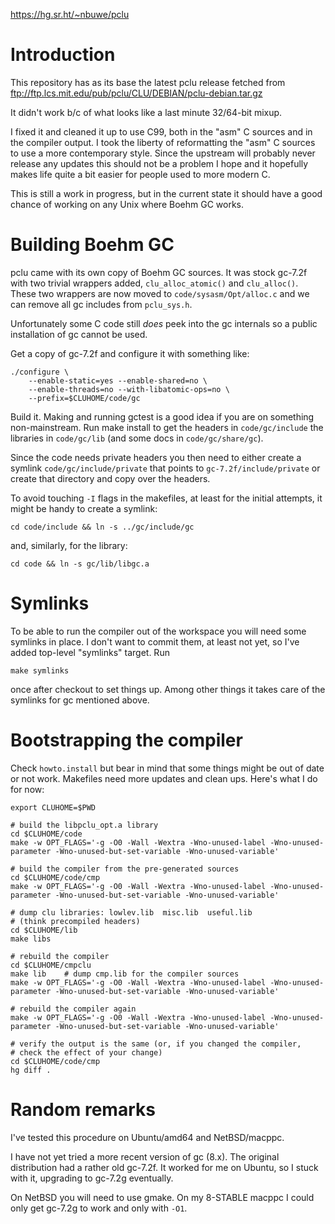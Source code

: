 https://hg.sr.ht/~nbuwe/pclu

# Introduction

This repository has as its base the latest pclu release fetched from
ftp://ftp.lcs.mit.edu/pub/pclu/CLU/DEBIAN/pclu-debian.tar.gz

It didn't work b/c of what looks like a last minute 32/64-bit mixup.

I fixed it and cleaned it up to use C99, both in the "asm" C sources
and in the compiler output.  I took the liberty of reformatting the
"asm" C sources to use a more contemporary style.  Since the upstream
will probably never release any updates this should not be a problem I
hope and it hopefully makes life quite a bit easier for people used to
more modern C.

This is still a work in progress, but in the current state it should
have a good chance of working on any Unix where Boehm GC works.


# Building Boehm GC

pclu came with its own copy of Boehm GC sources.  It was stock gc-7.2f
with two trivial wrappers added, `clu_alloc_atomic()` and `clu_alloc()`.
These two wrappers are now moved to `code/sysasm/Opt/alloc.c` and we can
remove all gc includes from `pclu_sys.h`.

Unfortunately some C code still *does* peek into the gc internals so a
public installation of gc cannot be used.

Get a copy of gc-7.2f and configure it with something like:

    ./configure \
        --enable-static=yes --enable-shared=no \
        --enable-threads=no --with-libatomic-ops=no \
        --prefix=$CLUHOME/code/gc

Build it.  Making and running gctest is a good idea if you are on
something non-mainstream.  Run make install to get the headers in
`code/gc/include` the libraries in `code/gc/lib` (and some docs in
`code/gc/share/gc`).

Since the code needs private headers you then need to either create a
symlink `code/gc/include/private` that points to `gc-7.2f/include/private`
or create that directory and copy over the headers.

To avoid touching `-I` flags in the makefiles, at least for the initial
attempts, it might be handy to create a symlink:

    cd code/include && ln -s ../gc/include/gc

and, similarly, for the library:

    cd code && ln -s gc/lib/libgc.a


# Symlinks

To be able to run the compiler out of the workspace you will need some
symlinks in place.  I don't want to commit them, at least not yet, so
I've added top-level "symlinks" target.  Run

    make symlinks

once after checkout to set things up.  Among other things it takes
care of the symlinks for gc mentioned above.


# Bootstrapping the compiler

Check `howto.install` but bear in mind that some things might be out of
date or not work.  Makefiles need more updates and clean ups.  Here's
what I do for now:

    export CLUHOME=$PWD

    # build the libpclu_opt.a library
    cd $CLUHOME/code
    make -w OPT_FLAGS='-g -O0 -Wall -Wextra -Wno-unused-label -Wno-unused-parameter -Wno-unused-but-set-variable -Wno-unused-variable'

    # build the compiler from the pre-generated sources
    cd $CLUHOME/code/cmp
    make -w OPT_FLAGS='-g -O0 -Wall -Wextra -Wno-unused-label -Wno-unused-parameter -Wno-unused-but-set-variable -Wno-unused-variable'

    # dump clu libraries: lowlev.lib  misc.lib  useful.lib
    # (think precompiled headers)
    cd $CLUHOME/lib
    make libs

    # rebuild the compiler
    cd $CLUHOME/cmpclu
    make lib	# dump cmp.lib for the compiler sources
    make -w OPT_FLAGS='-g -O0 -Wall -Wextra -Wno-unused-label -Wno-unused-parameter -Wno-unused-but-set-variable -Wno-unused-variable'

    # rebuild the compiler again
    make -w OPT_FLAGS='-g -O0 -Wall -Wextra -Wno-unused-label -Wno-unused-parameter -Wno-unused-but-set-variable -Wno-unused-variable'

    # verify the output is the same (or, if you changed the compiler,
    # check the effect of your change)
    cd $CLUHOME/code/cmp
    hg diff .


# Random remarks

I've tested this procedure on Ubuntu/amd64 and NetBSD/macppc.

I have not yet tried a more recent version of gc (8.x).  The original
distribution had a rather old gc-7.2f.  It worked for me on Ubuntu, so
I stuck with it, upgrading to gc-7.2g eventually.

On NetBSD you will need to use gmake.  On my 8-STABLE macppc I could
only get gc-7.2g to work and only with `-O1`.
